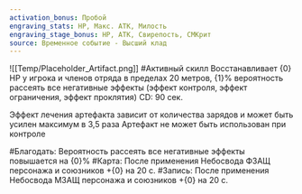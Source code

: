 ```yaml
---
activation_bonus: Пробой
engraving_stats: HP, Макс. АТК, Милость
engraving_stage_bonus: HP, АТК, Свирепость, СМКрит
source: Временное событие - Высший клад
---
```

![[Temp/Placeholder_Artifact.png]]
#Активный скилл
Восстанавливает {0} НР у игрока и членов отряда в пределах 20 метров, {1}% вероятность рассеять все негативные эффекты (эффект контроля, эффект ограничения, эффект проклятия) CD: 90 сек.

Эффект лечения артефакта зависит от количества зарядов и может быть усилен максимум в 3,5 раза
Артефакт не может быть использован при контроле

#Благодать: 
Вероятность рассеять все негативные эффекты повышается на {0}%
#Карта: 
После применения Небосвода ФЗАЩ персонажа и союзников +{0} на 20 с.
#Запись: 
После применения Небосвода МЗАЩ персонажа и союзников +{0} на 20 с.
